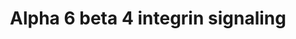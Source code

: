 ---
annotations:
- id: PW:0000286
  parent: signaling pathway
  type: Pathway Ontology
  value: integrin mediated signaling pathway
authors:
- MaintBot
- Mkutmon
- Eweitz
- Egonw
citedin:
- link: PMC3677916
  title: Liver transcriptome changes in zebrafish during acclimation to transport-associated
    stress (2013)
communities: []
description: 'NetPath 13:  IL-1 Signaling Pathway [NetPath](http://www.netpath.org)
  is a collaborative project between [PandeyLab](http://pandeylab.igm.jhmi.edu) at
  Johns Hopkins University and the [Institute of Bioinformatics](http://www.ibioinformatics.org).  If
  you use this pathway, please cite the NetPath website until the pathway is published.'
last-edited: 2025-09-13
ndex: null
organisms:
- Danio rerio
redirect_from:
- /index.php/Pathway:WP1329
- /instance/WP1329
- /instance/WP1329_r140550
revision: r140550
schema-jsonld:
- '@context': https://schema.org/
  '@id': https://wikipathways.github.io/pathways/WP1329.html
  '@type': Dataset
  creator:
    '@type': Organization
    name: WikiPathways
  description: 'NetPath 13:  IL-1 Signaling Pathway [NetPath](http://www.netpath.org)
    is a collaborative project between [PandeyLab](http://pandeylab.igm.jhmi.edu)
    at Johns Hopkins University and the [Institute of Bioinformatics](http://www.ibioinformatics.org).  If
    you use this pathway, please cite the NetPath website until the pathway is published.'
  keywords:
  - BAD
  - CDKN1A
  - CLCA1
  - DKEY-40C11.1
  - DST
  - ITGB4
  - LAMA2
  - LOC100000720
  - LOC100149498
  - LOC557176
  - LOC559281
  - LOC561356
  - LOC561737
  - LOC563639
  - LOC792354
  - MET
  - PRKCD
  - ar
  - cd151l
  - egfr
  - eif6
  - erbb2
  - frap1
  - fynb
  - grb2
  - itga6
  - lama1
  - lama5
  - lamb1
  - lamc1
  - ntn1a
  - pak1
  - pik3cd
  - pik3r2
  - pik3r3
  - ptk2.1
  - rac1
  - si:ch211-223p8.6
  - smad2
  - smad3b
  - src
  - tp73
  - vim
  - wu:fb92a07
  - yes1
  - ywhae1
  - ywhah
  - zgc:101581
  - zgc:152984
  - zgc:153713
  - zgc:64137
  - zgc:77033
  license: CC0
  name: Alpha 6 beta 4 integrin signaling
seo: CreativeWork
title: Alpha 6 beta 4 integrin signaling
wpid: WP1329
---